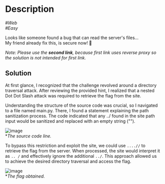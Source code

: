 # Description

_#Web_<br>
_#Easy_<br>

Looks like someone found a bug that can read the server's files...<br>
My friend already fix this, is secure now! 🙂<br>

*Note: Please use the ***second link***, because first link uses reverse proxy so the solution is not intended for first link.*

## Solution

At first glance, I recognized that the challenge revolved around a directory traversal attack. After reviewing the provided hint, I realized that a nested Dot Dot Slash attack was required to retrieve the flag from the site.

Understanding the structure of the source code was crucial, so I navigated to a file named main.py. There, I found a statement explaining the path sanitization process. The code indicated that any ../ found in the site path input would be sanitized and replaced with an empty string ("").

![image](https://github.com/user-attachments/assets/ffb8b5a9-cf6a-4c5c-b529-17773b4ac26b)<br>
**The source code line.*

To bypass this restriction and exploit the site, we could use `....//` to retrieve the flag from the server. When processed, the site would interpret it as `.. /` and effectively ignore the additional `../`. This approach allowed us to achieve the desired directory traversal and access the flag.

![image](https://github.com/user-attachments/assets/cca0d1f6-9434-4840-bdf5-16e55de674e9)<br>
**The flag obtained.*
